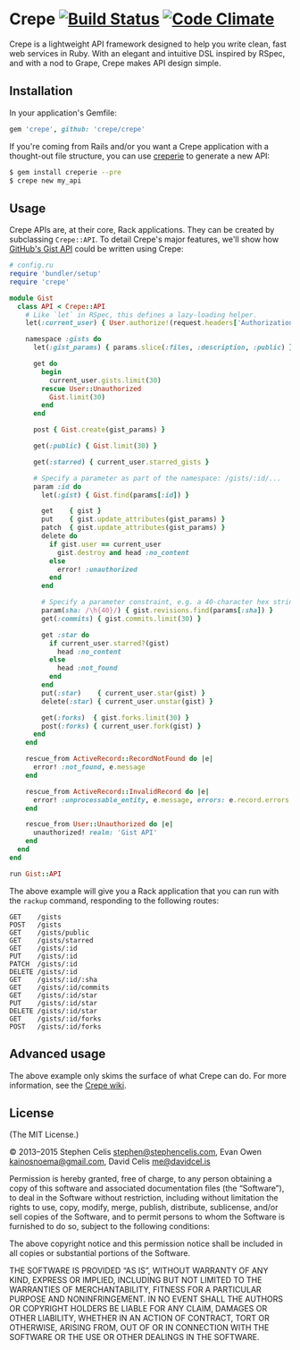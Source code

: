 # Crepe [![Build Status][1]][2] [![Code Climate][3]][4]

Crepe is a lightweight API framework designed to help you write clean, fast web
services in Ruby. With an elegant and intuitive DSL inspired by RSpec, and with
a nod to Grape, Crepe makes API design simple.

[1]: https://img.shields.io/travis/crepe/crepe.svg?style=flat
[2]: https://travis-ci.org/crepe/crepe
[3]: https://img.shields.io/codeclimate/maintainability/crepe/crepe.svg?style=flat&label=code%20climate
[4]: https://codeclimate.com/github/crepe/crepe

## Installation

In your application's Gemfile:

```ruby
gem 'crepe', github: 'crepe/crepe'
```

If you're coming from Rails and/or you want a Crepe application with a
thought-out file structure, you can use [creperie][creperie] to generate a new
API:

```bash
$ gem install creperie --pre
$ crepe new my_api
```

[creperie]: https://github.com/crepe/creperie

## Usage

Crepe APIs are, at their core, Rack applications. They can be created by
subclassing `Crepe::API`. To detail Crepe's major features, we'll show how
[GitHub's Gist API][gist-api] could be written using Crepe:

[gist-api]: https://developer.github.com/v3/gists/

```ruby
# config.ru
require 'bundler/setup'
require 'crepe'

module Gist
  class API < Crepe::API
    # Like `let` in RSpec, this defines a lazy-loading helper.
    let(:current_user) { User.authorize!(request.headers['Authorization']) }

    namespace :gists do
      let(:gist_params) { params.slice(:files, :description, :public) }

      get do
        begin
          current_user.gists.limit(30)
        rescue User::Unauthorized
          Gist.limit(30)
        end
      end

      post { Gist.create(gist_params) }

      get(:public) { Gist.limit(30) }

      get(:starred) { current_user.starred_gists }

      # Specify a parameter as part of the namespace: /gists/:id/...
      param :id do
        let(:gist) { Gist.find(params[:id]) }

        get    { gist }
        put    { gist.update_attributes(gist_params) }
        patch  { gist.update_attributes(gist_params) }
        delete do
          if gist.user == current_user
            gist.destroy and head :no_content
          else
            error! :unauthorized
          end
        end

        # Specify a parameter constraint, e.g. a 40-character hex string
        param(sha: /\h{40}/) { gist.revisions.find(params[:sha]) }
        get(:commits) { gist.commits.limit(30) }

        get :star do
          if current_user.starred?(gist)
            head :no_content
          else
            head :not_found
          end
        end
        put(:star)    { current_user.star(gist) }
        delete(:star) { current_user.unstar(gist) }

        get(:forks)  { gist.forks.limit(30) }
        post(:forks) { current_user.fork(gist) }
      end
    end

    rescue_from ActiveRecord::RecordNotFound do |e|
      error! :not_found, e.message
    end

    rescue_from ActiveRecord::InvalidRecord do |e|
      error! :unprocessable_entity, e.message, errors: e.record.errors
    end

    rescue_from User::Unauthorized do |e|
      unauthorized! realm: 'Gist API'
    end
  end
end

run Gist::API
```

The above example will give you a Rack application that you can run with the
`rackup` command, responding to the following routes:

```
GET    /gists
POST   /gists
GET    /gists/public
GET    /gists/starred
GET    /gists/:id
PUT    /gists/:id
PATCH  /gists/:id
DELETE /gists/:id
GET    /gists/:id/:sha
GET    /gists/:id/commits
GET    /gists/:id/star
PUT    /gists/:id/star
DELETE /gists/:id/star
GET    /gists/:id/forks
POST   /gists/:id/forks
```

## Advanced usage

The above example only skims the surface of what Crepe can do. For more
information, see the [Crepe wiki][wiki].

[wiki]: https://github.com/crepe/crepe/wiki

## License

(The MIT License.)

© 2013–2015 Stephen Celis <stephen@stephencelis.com>, Evan Owen <kainosnoema@gmail.com>, David Celis <me@davidcel.is>

Permission is hereby granted, free of charge, to any person obtaining a copy
of this software and associated documentation files (the “Software”), to deal
in the Software without restriction, including without limitation the rights
to use, copy, modify, merge, publish, distribute, sublicense, and/or sell
copies of the Software, and to permit persons to whom the Software is
furnished to do so, subject to the following conditions:

The above copyright notice and this permission notice shall be included in all
copies or substantial portions of the Software.

THE SOFTWARE IS PROVIDED “AS IS”, WITHOUT WARRANTY OF ANY KIND, EXPRESS OR
IMPLIED, INCLUDING BUT NOT LIMITED TO THE WARRANTIES OF MERCHANTABILITY,
FITNESS FOR A PARTICULAR PURPOSE AND NONINFRINGEMENT. IN NO EVENT SHALL THE
AUTHORS OR COPYRIGHT HOLDERS BE LIABLE FOR ANY CLAIM, DAMAGES OR OTHER
LIABILITY, WHETHER IN AN ACTION OF CONTRACT, TORT OR OTHERWISE, ARISING FROM,
OUT OF OR IN CONNECTION WITH THE SOFTWARE OR THE USE OR OTHER DEALINGS IN THE
SOFTWARE.
